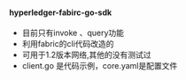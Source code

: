 #### hyperledger-fabirc-go-sdk


+ 目前只有invoke 、query功能
+ 利用fabric的cli代码改造的
+ 可用于1.2版本网络,其他的没有测试过
+ client.go 是代码示例，core.yaml是配置文件
